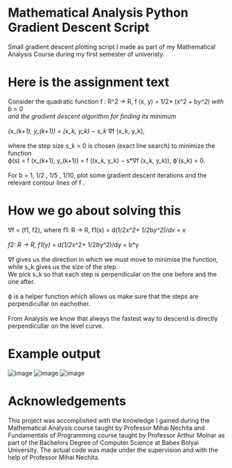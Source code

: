 # Mathematical Analysis Python Gradient Descent Script
Small gradient descent plotting script I made as part of my Mathematical Analysis Course during my first semester of univeristy.

# Here is the assignment text
 Consider the quadratic function f : R^2 → R, f (x, y) = 1/2* (x^2 + b*y^2) with b > 0  
 and the gradient descent algorithm for finding its minimum <br />  
  (x_(k+1), y_(k+1)) = (x_k, y_k) − s_k* ∇f (x_k, y_k), <br />  
 where the step size s_k > 0 is chosen (exact line search) to minimize the function  
  ϕ(s) = f (x_(k+1), y_(k+1)) = f ((x_k, y_k) − s*∇f (x_k, y_k)), ϕ′(s_k) = 0.<br />  
  For b = 1, 1/2 , 1/5 , 1/10, plot some gradient descent iterations and the relevant contour lines of f .  

# How we go about solving this
∇f = (f1, f2), where f1: R → R, f1(x) = d(1/2*x^2+ 1/2*b*y^2)/dx = x <br />  
                      f2: R → R, f1(y) = d(1/2*x^2+ 1/2*b*y^2)/dy = b*y <br />  
∇f gives us the direction in which we must move to minimise the function, while s_k gives us the size of the step.  
We pick s_k so that each step is perpendicular on the one before and the one after.<br />  
ϕ is a helper function which allows us make sure that the steps are perpendicullar on eachother.<br />  
From Analysis we know that always the fastest way to descend is directly perpendicullar on the level curve.  

# Example output
![image](https://github.com/victors3136/UniWorkSem1-GradientDescent/assets/115093754/d329c54c-617b-433d-a492-3bfb7f13b684)
![image](https://github.com/victors3136/UniWorkSem1-GradientDescent/assets/115093754/024e7f8d-bcae-4454-906d-656483c88ed3)
![image](https://github.com/victors3136/UniWorkSem1-GradientDescent/assets/115093754/8d301b94-66c2-48c6-afbf-98c343b3f948)

# Acknowledgements
This project was accomplished with the knowledge I gained during the Mathematical Analysis course taught by Professor Mihai Nechita and Fundamentals of Programming course taught by Professor Arthur Molnar as part of the Bachelors Degree of Computer Science at Babes Bolyai University. The actual code was made under the supervision and with the help of Professor Mihai Nechita.<br />  
